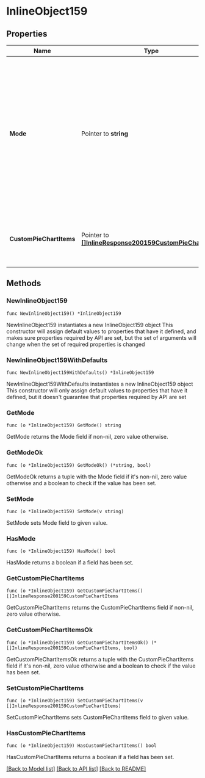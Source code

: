 # InlineObject159

## Properties

Name | Type | Description | Notes
------------ | ------------- | ------------- | -------------
**Mode** | Pointer to **string** |     The traffic analysis mode for the network. Can be one of &#39;disabled&#39; (do not collect traffic types),     &#39;basic&#39; (collect generic traffic categories), or &#39;detailed&#39; (collect destination hostnames).  | [optional] 
**CustomPieChartItems** | Pointer to [**[]InlineResponse200159CustomPieChartItems**](InlineResponse200159CustomPieChartItems.md) | The list of items that make up the custom pie chart for traffic reporting. | [optional] 

## Methods

### NewInlineObject159

`func NewInlineObject159() *InlineObject159`

NewInlineObject159 instantiates a new InlineObject159 object
This constructor will assign default values to properties that have it defined,
and makes sure properties required by API are set, but the set of arguments
will change when the set of required properties is changed

### NewInlineObject159WithDefaults

`func NewInlineObject159WithDefaults() *InlineObject159`

NewInlineObject159WithDefaults instantiates a new InlineObject159 object
This constructor will only assign default values to properties that have it defined,
but it doesn't guarantee that properties required by API are set

### GetMode

`func (o *InlineObject159) GetMode() string`

GetMode returns the Mode field if non-nil, zero value otherwise.

### GetModeOk

`func (o *InlineObject159) GetModeOk() (*string, bool)`

GetModeOk returns a tuple with the Mode field if it's non-nil, zero value otherwise
and a boolean to check if the value has been set.

### SetMode

`func (o *InlineObject159) SetMode(v string)`

SetMode sets Mode field to given value.

### HasMode

`func (o *InlineObject159) HasMode() bool`

HasMode returns a boolean if a field has been set.

### GetCustomPieChartItems

`func (o *InlineObject159) GetCustomPieChartItems() []InlineResponse200159CustomPieChartItems`

GetCustomPieChartItems returns the CustomPieChartItems field if non-nil, zero value otherwise.

### GetCustomPieChartItemsOk

`func (o *InlineObject159) GetCustomPieChartItemsOk() (*[]InlineResponse200159CustomPieChartItems, bool)`

GetCustomPieChartItemsOk returns a tuple with the CustomPieChartItems field if it's non-nil, zero value otherwise
and a boolean to check if the value has been set.

### SetCustomPieChartItems

`func (o *InlineObject159) SetCustomPieChartItems(v []InlineResponse200159CustomPieChartItems)`

SetCustomPieChartItems sets CustomPieChartItems field to given value.

### HasCustomPieChartItems

`func (o *InlineObject159) HasCustomPieChartItems() bool`

HasCustomPieChartItems returns a boolean if a field has been set.


[[Back to Model list]](../README.md#documentation-for-models) [[Back to API list]](../README.md#documentation-for-api-endpoints) [[Back to README]](../README.md)


